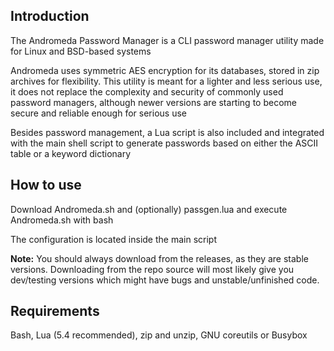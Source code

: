 ## Introduction
The Andromeda Password Manager is a CLI password manager utility made for Linux and BSD-based systems

Andromeda uses symmetric AES encryption for its databases, stored in zip archives for flexibility. This utility is meant for a lighter and less serious use, it does not replace the complexity and security of commonly used password managers, although newer versions are starting to become secure and reliable enough for serious use

Besides password management, a Lua script is also included and integrated with the main shell script to generate passwords based on either the ASCII table or a keyword dictionary

## How to use
Download Andromeda.sh and (optionally) passgen.lua and execute Andromeda.sh with bash

The configuration is located inside the main script

**Note:** You should always download from the releases, as they are stable versions. Downloading from the repo source will most likely give you dev/testing versions which might have bugs and unstable/unfinished code.
## Requirements
Bash, Lua (5.4 recommended), zip and unzip, GNU coreutils or Busybox
